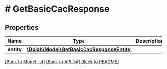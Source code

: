 # # GetBasicCacResponse

## Properties

Name | Type | Description | Notes
------------ | ------------- | ------------- | -------------
**entity** | [**\Dojah\Model\GetBasicCacResponseEntity**](GetBasicCacResponseEntity.md) |  | [optional]

[[Back to Model list]](../../README.md#models) [[Back to API list]](../../README.md#endpoints) [[Back to README]](../../README.md)
